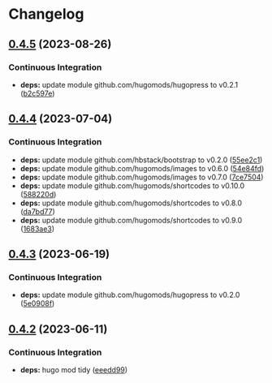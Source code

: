 # Changelog

## [0.4.5](https://github.com/hbstack/meta/compare/content/v0.4.4...content/v0.4.5) (2023-08-26)


### Continuous Integration

* **deps:** update module github.com/hugomods/hugopress to v0.2.1 ([b2c597e](https://github.com/hbstack/meta/commit/b2c597efdc9c9098e5a5ffe015a1834681a0778d))

## [0.4.4](https://github.com/hbstack/meta/compare/content/v0.4.3...content/v0.4.4) (2023-07-04)


### Continuous Integration

* **deps:** update module github.com/hbstack/bootstrap to v0.2.0 ([55ee2c1](https://github.com/hbstack/meta/commit/55ee2c1aba8c07f01d7ed2d1d886040282d0c35b))
* **deps:** update module github.com/hugomods/images to v0.6.0 ([54e84fd](https://github.com/hbstack/meta/commit/54e84fd3bc1edcdc097bd04991ea2584ef1baa4f))
* **deps:** update module github.com/hugomods/images to v0.7.0 ([7ce7504](https://github.com/hbstack/meta/commit/7ce7504b4002d042c2a851b3751594d50ab38293))
* **deps:** update module github.com/hugomods/shortcodes to v0.10.0 ([588220d](https://github.com/hbstack/meta/commit/588220da699f5740445e9bb2e1e9c4ff0a18a83d))
* **deps:** update module github.com/hugomods/shortcodes to v0.8.0 ([da7bd77](https://github.com/hbstack/meta/commit/da7bd770bdbcdfd4ee9fed01d2f27f3a9c6c6061))
* **deps:** update module github.com/hugomods/shortcodes to v0.9.0 ([1683ae3](https://github.com/hbstack/meta/commit/1683ae3b6a89c700e17684c97c69826d18c3b64c))

## [0.4.3](https://github.com/hbstack/meta/compare/content/v0.4.2...content/v0.4.3) (2023-06-19)


### Continuous Integration

* **deps:** update module github.com/hugomods/hugopress to v0.2.0 ([5e0908f](https://github.com/hbstack/meta/commit/5e0908fb04e56b9c6c4a8b65ac9faa4a25a9b034))

## [0.4.2](https://github.com/hbstack/meta/compare/content/v0.4.1...content/v0.4.2) (2023-06-11)


### Continuous Integration

* **deps:** hugo mod tidy ([eeedd99](https://github.com/hbstack/meta/commit/eeedd9931c9a5169d5e0845036b802400b46fc51))
